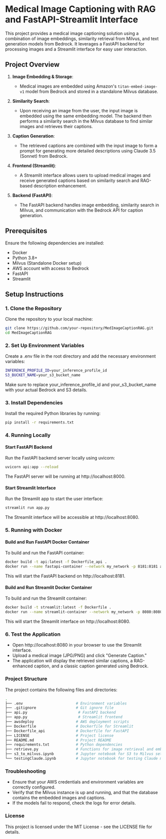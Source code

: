# Medical Image Captioning with RAG and FastAPI-Streamlit Interface

This project provides a medical image captioning solution using a combination of image embeddings, similarity retrieval from Milvus, and text generation models from Bedrock. It leverages a FastAPI backend for processing images and a Streamlit interface for easy user interaction.

## Project Overview

1. **Image Embedding & Storage**: 
   - Medical images are embedded using Amazon's `titan-embed-image-v1` model from Bedrock and stored in a standalone Milvus database.
   
2. **Similarity Search**:
   - Upon receiving an image from the user, the input image is embedded using the same embedding model. The backend then performs a similarity search in the Milvus database to find similar images and retrieves their captions.
   
3. **Caption Generation**:
   - The retrieved captions are combined with the input image to form a prompt for generating more detailed descriptions using Claude 3.5 (Sonnet) from Bedrock.
   
4. **Frontend (Streamlit)**:
   - A Streamlit interface allows users to upload medical images and receive generated captions based on similarity search and RAG-based description enhancement.

5. **Backend (FastAPI)**:
   - The FastAPI backend handles image embedding, similarity search in Milvus, and communication with the Bedrock API for caption generation.

## Prerequisites

Ensure the following dependencies are installed:

- Docker
- Python 3.8+
- Milvus (Standalone Docker setup)
- AWS account with access to Bedrock
- FastAPI
- Streamlit

## Setup Instructions

### 1. Clone the Repository

Clone the repository to your local machine:

```bash
git clone https://github.com/your-repository/MedImageCaptionRAG.git
cd MedImageCaptionRAG
```

### 2. Set Up Environment Variables

Create a .env file in the root directory and add the necessary environment variables:

```bash
INFERENCE_PROFILE_ID=your_inference_profile_id
S3_BUCKET_NAME=your_s3_bucket_name
```

Make sure to replace your_inference_profile_id and your_s3_bucket_name with your actual Bedrock and S3 details.

### 3. Install Dependencies
Install the required Python libraries by running:

```bash
pip install -r requirements.txt
```

### 4. Running Locally
#### Start FastAPI Backend
Run the FastAPI backend server locally using uvicorn:

```bash
uvicorn api:app --reload
```

The FastAPI server will be running at http://localhost:8000.

#### Start Streamlit Interface
Run the Streamlit app to start the user interface:

```bash
streamlit run app.py
```

The Streamlit interface will be accessible at http://localhost:8080.


### 5. Running with Docker
#### Build and Run FastAPI Docker Container
To build and run the FastAPI container:

```bash
docker build -t api:latest -f Dockerfile_api .
docker run --name fastapi-container --network my_network -p 8181:8181 api:latest
```
This will start the FastAPI backend on http://localhost:8181.

#### Build and Run Streamlit Docker Container
To build and run the Streamlit container:

```bash
docker build -t streamlit:latest -f Dockerfile .
docker run --name streamlit-container --network my_network -p 8080:8080 streamlit:latest
```
This will start the Streamlit interface on http://localhost:8080.

### 6. Test the Application
- Open http://localhost:8080 in your browser to use the Streamlit interface.
- Upload a medical image (JPG/PNG) and click "Generate Caption."
- The application will display the retrieved similar captions, a RAG-enhanced caption, and a classic caption generated using Bedrock.


### Project Structure
The project contains the following files and directories:


```bash
.
├── .env                        # Environment variables
├── .gitignore                  # Git ignore file
├── api.py                       # FastAPI backend
├── app.py                       # Streamlit frontend
├── awsdeploy                   # AWS deployment scripts
├── Dockerfile                  # Dockerfile for Streamlit
├── Dockerfile_api              # Dockerfile for FastAPI
├── LICENSE                     # Project license
├── README.md                   # Project README
├── requirements.txt            # Python dependencies
├── retrieve.py                 # Functions for image retrieval and embedding
├── s3_to_milvus.ipynb          # Jupyter notebook for S3 to Milvus setup
└── testingClaude.ipynb         # Jupyter notebook for testing Claude model
```

### Troubleshooting
- Ensure that your AWS credentials and environment variables are correctly configured.
- Verify that the Milvus instance is up and running, and that the database contains the embedded images and captions.
- If the models fail to respond, check the logs for error details.


### License
This project is licensed under the MIT License - see the LICENSE file for details.